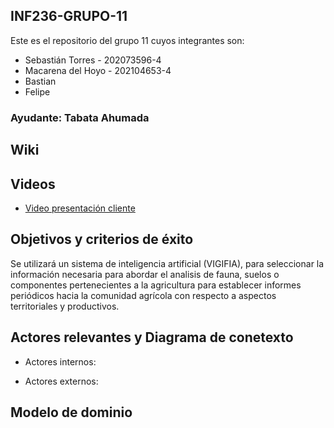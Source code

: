 ## INF236-GRUPO-11

Este es el repositorio del grupo 11 cuyos integrantes son:

* Sebastián Torres - 202073596-4
* Macarena del Hoyo - 202104653-4
* Bastian
* Felipe

### Ayudante: Tabata Ahumada

## Wiki

## Videos

* [Video presentación cliente](https://www.youtube.com/watch?v=abJau21SDIk)

## Objetivos y criterios de éxito

Se utilizará un sistema de inteligencia artificial (VIGIFIA), para seleccionar la información necesaria para abordar el analisis de fauna, suelos o componentes pertenecientes a la agricultura para establecer informes periódicos hacia la comunidad agrícola con respecto a aspectos territoriales y productivos.

## Actores relevantes y Diagrama de conetexto
* Actores internos:


* Actores externos:

## Modelo de dominio
